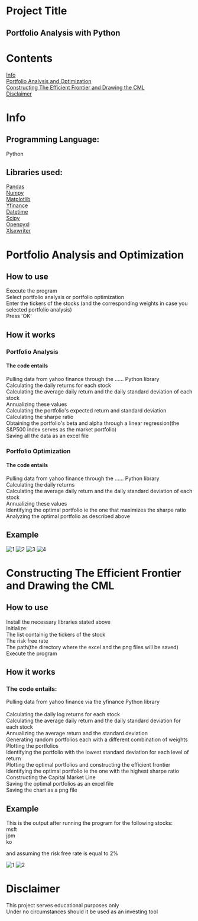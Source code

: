 # Project Title
## Portfolio Analysis with Python <br>
# Contents
[Info](#Info)<br>
[Portfolio Analysis and Optimization](#Portfolio-Analysis-and-Optimization)<br>
[Constructing The Efficient Frontier and Drawing the CML](#Constructing-the-Efficient-Frontier-and-Drawing-the-CML)<br>
[Disclaimer](#Disclaimer)
# Info
## Programming Language: 
Python <br>
## Libraries used:
[Pandas](https://pandas.pydata.org/#:~:text=pandas%20is%20a%20fast,%20powerful,%20flexible)<br>
[Numpy](https://numpy.org/)<br>
[Matplotlib](https://matplotlib.org/)<br>
[Yfinance](https://pypi.org/project/yfinance/)<br>
[Datetime](https://docs.python.org/3/library/datetime.html)<br>
[Scipy](https://scipy.org/)<br>
[Openpyxl](https://pypi.org/project/openpyxl/#:~:text=openpyxl%20is%20a%20Python%20library%20to)<br>
[Xlsxwriter](https://pypi.org/project/XlsxWriter/#:~:text=XlsxWriter%20is%20a%20Python%20module%20for)<br>
# Portfolio Analysis and Optimization
## How to use
Execute the program <br>
Select portfolio analysis or portfolio optimization <br>
Enter the tickers of the stocks (and the corresponding weights in case you selected portfolio analysis)<br>
Press 'OK'<br>


## How it works
### Portfolio Analysis
#### The code entails
Pulling data from yahoo finance through the ...... Python library <br>
Calculating the daily returns for each stock <br>
Calculating the average daily return and the daily standard deviation of each stock <br> 
Annualizing these values <br>
Calculating the portfolio's expected return and standard deviation<br>
Calculating the sharpe ratio<br>
Obtaining the portfolio's beta and alpha through a linear regression(the S&P500 index serves as the market portfolio)<br>
Saving all the data as an excel file <br>

### Portfolio Optimization 
#### The code entails
Pulling data from yahoo finance through the ...... Python library <br>
Calculating the daily returns <br>
Calculating the average daily return and the daily standard deviation of each stock <br>
Annualizing these values <br>
Identifying the optimal portfolio ie the one that maximizes the sharpe ratio <br>
Analyzing the optimal portfolio as described above <br>


## Example
![1](https://github.com/user-attachments/assets/ffde93e5-3168-491f-97c6-e3ea0b115367)
![2](https://github.com/user-attachments/assets/1f9b97e0-031e-4cd7-8590-1c1f3113942f)
![3](https://github.com/user-attachments/assets/0db5e409-d0f3-4e4b-8b36-c6f70927bb96)
![4](https://github.com/user-attachments/assets/0b0d0f2f-706b-4cfc-93ed-34e08feaf5a2)

# Constructing The Efficient Frontier and Drawing the CML

## How to use
Install the necessary libraries stated above<br>
Initialize:<br>
The list containig the tickers of the stock<br>
The risk free rate<br>
The path(the directory where the excel and the png files will be saved)<br>
Execute the program <br>

## How it works
### The code entails:
Pulling data from yahoo finance via the yfinance Python library<br>  
Calculating the daily log returns for each stock<br>
Calculating the average daily return and the daily standard deviation for each stock<br>
Annualizing the average return and the standard deviation<br>
Generating random portfolios each with a different combination of weights<br>
Plotting the portfolios<br>
Identifying the portfolio with the lowest standard deviation for each level of return<br>
Plotting the optimal portfolios and constructing the efficient frontier<br>
Identifying the optimal portfolio ie the one with the highest sharpe ratio<br>
Constructing the Capital Market Line<br> 
Saving the optimal portfolios as an excel file<br> 
Saving the chart as a png file<br> 

## Example
This is the output after running the program for the following stocks:<br>
msft<br>
jpm<br>
ko<br>

and assuming the risk free rate is equal to 2%<br>

![1](https://github.com/user-attachments/assets/561ccc80-a41f-432a-aa0f-5d3f247c2a7b)
![2](https://github.com/user-attachments/assets/a9c4f19d-8058-441f-93d0-22febcbffbef)

# Disclaimer
This project serves educational purposes only<br>
Under no circumstances should it be used as an investing tool

